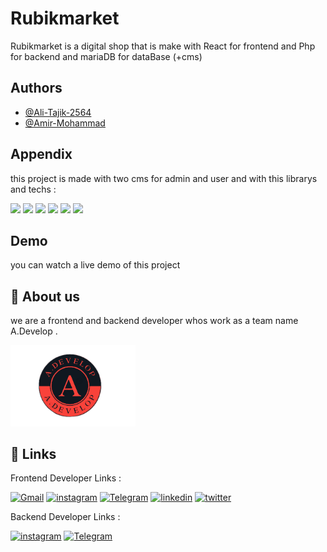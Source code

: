 # Rubikmarket

Rubikmarket is a digital shop that is make with React for frontend and Php for backend and mariaDB for dataBase (+cms)

## Authors

- [@Ali-Tajik-2564](https://github.com/Ali-Tajik-2564)
- [@Amir-Mohammad](https://github.com/SAMURAI-007)

## Appendix

this project is made with two cms for admin and user and with this librarys and techs :

![](https://img.shields.io/badge/JavaScript-323330?style=for-the-badge&logo=javascript&logoColor=F7DF1E)
![](https://img.shields.io/badge/React-20232A?style=for-the-badge&logo=react&logoColor=61DAFB)
![](https://img.shields.io/badge/Bootstrap-563D7C?style=for-the-badge&logo=bootstrap&logoColor=white)
![](https://img.shields.io/badge/Tailwind_CSS-38B2AC?style=for-the-badge&logo=tailwind-css&logoColor=white)
![](https://img.shields.io/badge/PHP-777BB4?style=for-the-badge&logo=php&logoColor=white)
![](https://img.shields.io/badge/MariaDB-003545?style=for-the-badge&logo=mariadb&logoColor=white)

## Demo

you can watch a live demo of this project

## 🚀 About us

we are a frontend and backend developer whos work as a team name A.Develop .

<img
  src="./frontend/public/images/logo-1.png"
  alt="Alt text"
  title="Optional title"
  style="width: 200px">
## 🔗 Links

Frontend Developer Links :

[![Gmail](https://img.shields.io/badge/Gmail-D14836?style=for-the-badge&logo=gmail&logoColor=white)](ali.tajik.1385.a@gmail.com)
[![instagram](https://img.shields.io/badge/Instagram-E4405F?style=for-the-badge&logo=instagram&logoColor=white)](https://instagram.com/__ali_tajik?igshid=MzNlNGNkZWQ4Mg==)
[![Telegram](https://img.shields.io/badge/Telegram-2CA5E0?style=for-the-badge&logo=telegram&logoColor=white)](https://t.me/https_ali_tajik)
[![linkedin](https://img.shields.io/badge/linkedin-0A66C2?style=for-the-badge&logo=linkedin&logoColor=white)](https://www.linkedin.com/in/ali-tajik-a28778243)
[![twitter](https://img.shields.io/badge/twitter-1DA1F2?style=for-the-badge&logo=twitter&logoColor=white)](https://twitter.com/alit_2564?t=bHPK1XWrhMEMdTck_xBc8A&s=09)

Backend Developer Links :

[![instagram](https://img.shields.io/badge/Instagram-E4405F?style=for-the-badge&logo=instagram&logoColor=white)](https://www.instagram.com/amir.dev_)
[![Telegram](https://img.shields.io/badge/Telegram-2CA5E0?style=for-the-badge&logo=telegram&logoColor=white)](https://t.me/A_develop)

